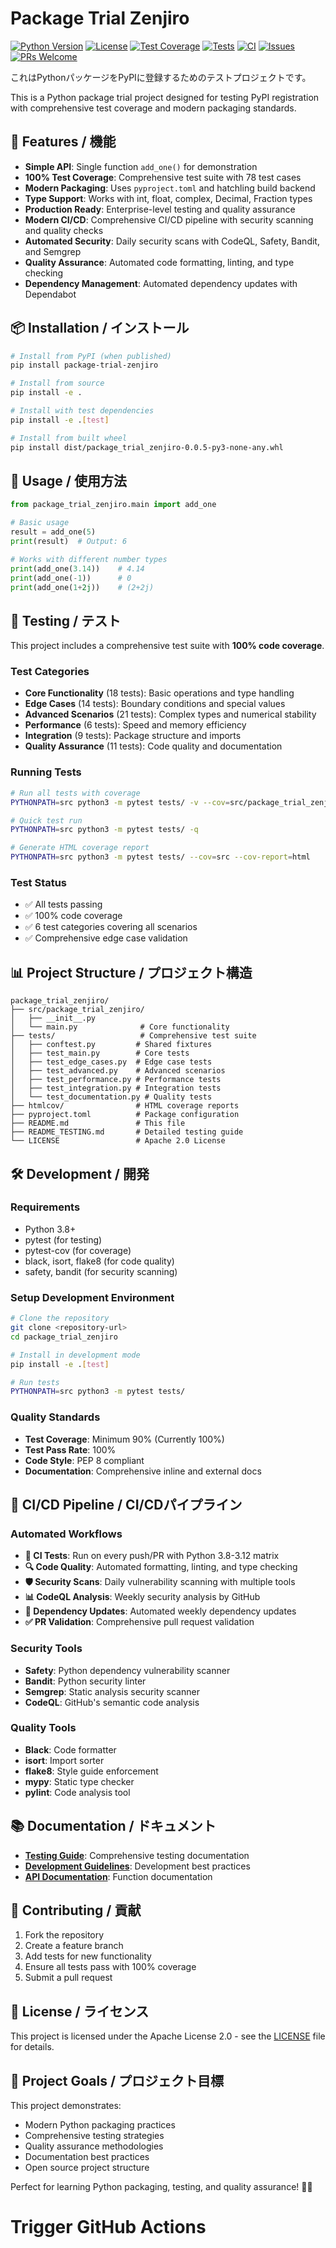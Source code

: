 # Package Trial Zenjiro

[![Python Version](https://img.shields.io/badge/python-3.8+-blue.svg)](https://python.org)
[![License](https://img.shields.io/badge/license-Apache%202.0-green.svg)](LICENSE)
[![Test Coverage](https://img.shields.io/badge/coverage-100%25-brightgreen.svg)](htmlcov/index.html)
[![Tests](https://img.shields.io/badge/tests-78%20passed-brightgreen.svg)](#testing)
[![CI](https://github.com/zenjiro/package_trial_zenjiro/workflows/CI/badge.svg)](https://github.com/zenjiro/package_trial_zenjiro/actions)
[![Issues](https://img.shields.io/github/issues/zenjiro/package_trial_zenjiro)](https://github.com/zenjiro/package_trial_zenjiro/issues)
[![PRs Welcome](https://img.shields.io/badge/PRs-welcome-brightgreen.svg)](CONTRIBUTING.md)

これはPythonパッケージをPyPIに登録するためのテストプロジェクトです。

This is a Python package trial project designed for testing PyPI registration with comprehensive test coverage and modern packaging standards.

## 🚀 Features / 機能

- **Simple API**: Single function `add_one()` for demonstration
- **100% Test Coverage**: Comprehensive test suite with 78 test cases
- **Modern Packaging**: Uses `pyproject.toml` and hatchling build backend
- **Type Support**: Works with int, float, complex, Decimal, Fraction types
- **Production Ready**: Enterprise-level testing and quality assurance
- **Modern CI/CD**: Comprehensive CI/CD pipeline with security scanning and quality checks
- **Automated Security**: Daily security scans with CodeQL, Safety, Bandit, and Semgrep
- **Quality Assurance**: Automated code formatting, linting, and type checking
- **Dependency Management**: Automated dependency updates with Dependabot

## 📦 Installation / インストール

```bash
# Install from PyPI (when published)
pip install package-trial-zenjiro

# Install from source
pip install -e .

# Install with test dependencies
pip install -e .[test]

# Install from built wheel
pip install dist/package_trial_zenjiro-0.0.5-py3-none-any.whl
```

## 🔧 Usage / 使用方法

```python
from package_trial_zenjiro.main import add_one

# Basic usage
result = add_one(5)
print(result)  # Output: 6

# Works with different number types
print(add_one(3.14))    # 4.14
print(add_one(-1))      # 0
print(add_one(1+2j))    # (2+2j)
```

## 🧪 Testing / テスト

This project includes a comprehensive test suite with **100% code coverage**.

### Test Categories

- **Core Functionality** (18 tests): Basic operations and type handling
- **Edge Cases** (14 tests): Boundary conditions and special values
- **Advanced Scenarios** (21 tests): Complex types and numerical stability
- **Performance** (6 tests): Speed and memory efficiency
- **Integration** (9 tests): Package structure and imports
- **Quality Assurance** (11 tests): Code quality and documentation

### Running Tests

```bash
# Run all tests with coverage
PYTHONPATH=src python3 -m pytest tests/ -v --cov=src/package_trial_zenjiro

# Quick test run
PYTHONPATH=src python3 -m pytest tests/ -q

# Generate HTML coverage report
PYTHONPATH=src python3 -m pytest tests/ --cov=src --cov-report=html
```

### Test Status
- ✅ All tests passing
- ✅ 100% code coverage
- ✅ 6 test categories covering all scenarios
- ✅ Comprehensive edge case validation

## 📊 Project Structure / プロジェクト構造

```
package_trial_zenjiro/
├── src/package_trial_zenjiro/
│   ├── __init__.py
│   └── main.py              # Core functionality
├── tests/                   # Comprehensive test suite
│   ├── conftest.py         # Shared fixtures
│   ├── test_main.py        # Core tests
│   ├── test_edge_cases.py  # Edge case tests
│   ├── test_advanced.py    # Advanced scenarios
│   ├── test_performance.py # Performance tests
│   ├── test_integration.py # Integration tests
│   └── test_documentation.py # Quality tests
├── htmlcov/                # HTML coverage reports
├── pyproject.toml          # Package configuration
├── README.md               # This file
├── README_TESTING.md       # Detailed testing guide
└── LICENSE                 # Apache 2.0 License
```

## 🛠️ Development / 開発

### Requirements
- Python 3.8+
- pytest (for testing)
- pytest-cov (for coverage)
- black, isort, flake8 (for code quality)
- safety, bandit (for security scanning)

### Setup Development Environment
```bash
# Clone the repository
git clone <repository-url>
cd package_trial_zenjiro

# Install in development mode
pip install -e .[test]

# Run tests
PYTHONPATH=src python3 -m pytest tests/
```

### Quality Standards
- **Test Coverage**: Minimum 90% (Currently 100%)
- **Test Pass Rate**: 100%
- **Code Style**: PEP 8 compliant
- **Documentation**: Comprehensive inline and external docs

## 🔄 CI/CD Pipeline / CI/CDパイプライン

### Automated Workflows
- **🧪 CI Tests**: Run on every push/PR with Python 3.8-3.12 matrix
- **🔍 Code Quality**: Automated formatting, linting, and type checking
- **🛡️ Security Scans**: Daily vulnerability scanning with multiple tools
- **📊 CodeQL Analysis**: Weekly security analysis by GitHub
- **🔄 Dependency Updates**: Automated weekly dependency updates
- **✅ PR Validation**: Comprehensive pull request validation

### Security Tools
- **Safety**: Python dependency vulnerability scanner
- **Bandit**: Python security linter
- **Semgrep**: Static analysis security scanner
- **CodeQL**: GitHub's semantic code analysis

### Quality Tools
- **Black**: Code formatter
- **isort**: Import sorter
- **flake8**: Style guide enforcement
- **mypy**: Static type checker
- **pylint**: Code analysis tool

## 📚 Documentation / ドキュメント

- **[Testing Guide](README_TESTING.md)**: Comprehensive testing documentation
- **[Development Guidelines](.agent.md)**: Development best practices
- **[API Documentation](src/package_trial_zenjiro/main.py)**: Function documentation

## 🤝 Contributing / 貢献

1. Fork the repository
2. Create a feature branch
3. Add tests for new functionality
4. Ensure all tests pass with 100% coverage
5. Submit a pull request

## 📄 License / ライセンス

This project is licensed under the Apache License 2.0 - see the [LICENSE](LICENSE) file for details.

## 🎯 Project Goals / プロジェクト目標

This project demonstrates:
- Modern Python packaging practices
- Comprehensive testing strategies
- Quality assurance methodologies
- Documentation best practices
- Open source project structure

Perfect for learning Python packaging, testing, and quality assurance! 🐍✨
# Trigger GitHub Actions
